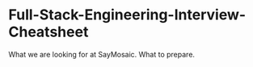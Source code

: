 # Full-Stack-Engineering-Interview-Cheatsheet
What we are looking for at SayMosaic. What to prepare.
